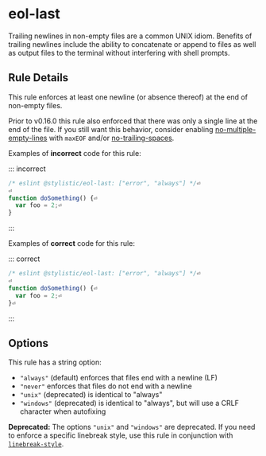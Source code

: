 ---
---

# eol-last

Trailing newlines in non-empty files are a common UNIX idiom. Benefits of
trailing newlines include the ability to concatenate or append to files as well
as output files to the terminal without interfering with shell prompts.

## Rule Details

This rule enforces at least one newline (or absence thereof) at the end
of non-empty files.

Prior to v0.16.0 this rule also enforced that there was only a single line at
the end of the file. If you still want this behavior, consider enabling
[no-multiple-empty-lines](no-multiple-empty-lines) with `maxEOF` and/or
[no-trailing-spaces](no-trailing-spaces).

Examples of **incorrect** code for this rule:

::: incorrect

```js
/* eslint @stylistic/eol-last: ["error", "always"] */⏎
⏎
function doSomething() {⏎
  var foo = 2;⏎
}
```

:::

Examples of **correct** code for this rule:

::: correct

```js
/* eslint @stylistic/eol-last: ["error", "always"] */⏎
⏎
function doSomething() {⏎
  var foo = 2;⏎
}⏎

```

:::

## Options

This rule has a string option:

- `"always"` (default) enforces that files end with a newline (LF)
- `"never"` enforces that files do not end with a newline
- `"unix"` (deprecated) is identical to "always"
- `"windows"` (deprecated) is identical to "always", but will use a CRLF character when autofixing

**Deprecated:** The options `"unix"` and `"windows"` are deprecated. If you need to enforce a specific linebreak style, use this rule in conjunction with [`linebreak-style`](linebreak-style).
